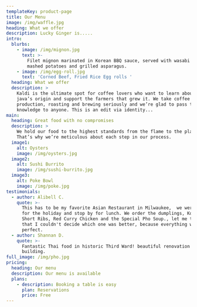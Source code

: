 ```yaml
---
templateKey: product-page
title: Our Menu
image: /img/waffle.jpg
heading: What we offer
description: Lucky Ginger is.....
intro:
  blurbs:
    - image: /img/mignon.jpg
      text: >-
        Filet mignon marinated in Korean BBQ sauce, served with wasabi garlic
        mashed potatoes and grilled asparagus.
    - image: /img/egg-roll.jpg
      text: 'Corned Beef, Fried Rice Egg rolls '
  heading: What we offer
  description: >
    Kaldi is the ultimate spot for coffee lovers who want to learn about their
    java’s origin and support the farmers that grew it. We take coffee
    production, roasting and brewing seriously and we’re glad to pass that
    knowledge to anyone. This is an edit via identity...
main:
  heading: Great food with no compromises
  description: >
    We hold our food to the highest standards from the flame to the plate.
    That’s why we’re meticulous about each step in our process.
  image1:
    alt: Oysters
    image: /img/oysters.jpg
  image2:
    alt: Sushi Burrito
    image: /img/sushi-burrito.jpg
  image3:
    alt: Poke Bowl
    image: /img/poke.jpg
testimonials:
  - author: Alibell C.
    quote: >-
      This has to be my favorite Asian Restaurant in Milwaukee,  we were in town
      for the holiday and stop by for lunch. We order the dumplings, Korean
      Short Ribs, Red Curry Chicken and the Special Pho Soup., let me tell you
      that I couldn't decide which one was better, because everything was
      perfect.
  - author: Shannan D.
    quote: >-
      Fantastic Thai food in historic Third Ward! beautiful renovation in an old
      building.
full_image: /img/pho.jpg
pricing:
  heading: Our menu
  description: Our menu is available
  plans:
    - description: Booking a table is easy
      plan: Reservations
      price: Free
---
```


